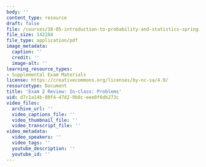 ```yaml
---
body: ''
content_type: resource
draft: false
file: /courses/18-05-introduction-to-probability-and-statistics-spring-2022/mit18_05_s22_exam2_rev_pset.pdf
file_size: 142284
file_type: application/pdf
image_metadata:
  caption: ''
  credit: ''
  image-alt: ''
learning_resource_types:
- Supplemental Exam Materials
license: https://creativecommons.org/licenses/by-nc-sa/4.0/
resourcetype: Document
title: 'Exam 2 Review: In-class: Problems'
uid: d7c1a14b-80f4-47d2-9b8c-eee0f6db273c
video_files:
  archive_url: ''
  video_captions_file: ''
  video_thumbnail_file: ''
  video_transcript_file: ''
video_metadata:
  video_speakers: ''
  video_tags: ''
  youtube_description: ''
  youtube_id: ''
---
```

